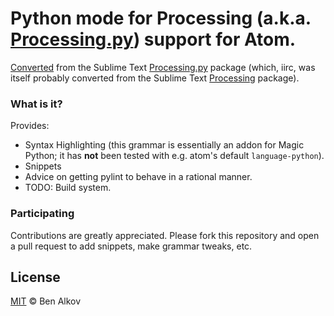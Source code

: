 # Python mode for Processing (a.k.a. [Processing.py](http://py.processing.org)) support for Atom.
[Converted](http://flight-manual.atom.io/hacking-atom/sections/converting-from-textmate)
from the Sublime Text [Processing.py](https://github.com/tildebyte/processing-py-sublime) package (which, iirc, was itself probably converted from the Sublime Text [Processing](https://packagecontrol.io/packages/Processing) package).

### What is it?
Provides:
* Syntax Highlighting (this grammar is essentially an addon for Magic Python; it has **not** been tested with e.g. atom's default `language-python`).
* Snippets
* Advice on getting pylint to behave in a rational manner.
* TODO: Build system.

### Participating
Contributions are greatly appreciated. Please fork this repository and open a pull request to add snippets, make grammar tweaks, etc.

## License
[MIT](LICENSE.md) &copy; Ben Alkov
